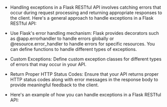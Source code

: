 - Handling exceptions in a Flask RESTful API involves catching errors that occur during request processing and returning appropriate responses to the client. Here's a general approach to handle exceptions in a Flask RESTful API:

- Use Flask's error handling mechanism: Flask provides decorators such as @app.errorhandler to handle errors globally or @resource.error_handler to handle errors for specific resources. You can define functions to handle different types of exceptions.

- Custom Exceptions: Define custom exception classes for different types of errors that may occur in your API.

- Return Proper HTTP Status Codes: Ensure that your API returns proper HTTP status codes along with error messages in the response body to provide meaningful feedback to the client.

- Here's an example of how you can handle exceptions in a Flask RESTful API:
